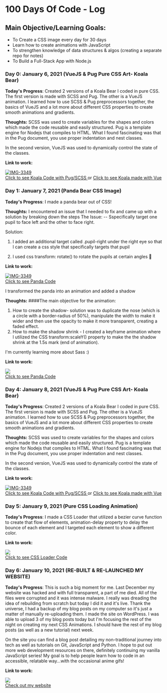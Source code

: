 # 100 Days Of Code - Log

## Main Objective/Learning Goals:
- To Create a CSS image every day for 30 days
- Learn how to create animations with JavaScript
- To strengthen knowledge of data structures & algos (creating a separate repo for notes)
- To Build a Full-Stack App with Node.js

### Day 0: January 6, 2021 (VueJS & Pug Pure CSS Art- Koala Bear)

**Today's Progress**: Created 2 versions of a Koala Bear I coded in pure CSS. The first version is made with SCSS and Pug. The other is a VueJS animation.
I learned how to use SCSS & Pug preprocessors together, the basics of VueJS and a lot more about different CSS properties to create smooth animations and gradients.

**Thoughts:** SCSS was used to create variables for the shapes and colors which made the code reusable and easily structured. Pug is a template engine for Nodejs that compiles to HTML. What I found fascinating was that in the Pug document, you use proper indentation and nest classes.

In the second version, VueJS was used to dynamically control the state of the classes.


**Link to work:** 
<div>
<a href="https://codepen.io/cyberbarbie/pen/BaLPBaw"><img src="https://i.ibb.co/MsnDkQw/ezgif-com-gif-maker-1.gif" alt="IMG-3349" border="0"></a><br /><a target='_blank' href='https://codepen.io/cyberbarbie/pen/BaLPBaw'>Click to see Koala Code with Pug/SCSS </a> or
  <a target='_blank' href='https://codepen.io/cyberbarbie/pen/QWKxxNV'>Click to see Koala made with Vue </a>
  <br />
  <div>
    
    

### Day 1: January 7, 2021 (Panda Bear CSS Image)

**Today's Progress**: I made a panda bear out of CSS! 

**Thoughts:** 
I encountered an issue that I needed to fix and came up with a solution by breaking down the steps
The Issue: 
-- Sspecifically target one pupil to face left and the other to face right. 

Solution: 
1. I added an additional target called .pupil-right under the right eye so that I can create a css style that specifically targets that pupil

2. I used css transform: rotate() to rotate the pupils at certain angles 🙂

**Link to work:**
<div>
<a href="https://codepen.io/cyberbarbie/pen/e93df329594c782e936ee66bacea18da"><img src="https://i.ibb.co/1nnMSvC/IMG-3349.jpg" alt="IMG-3349" border="0"></a><br /><a target='_blank' href='https://codepen.io/cyberbarbie/pen/e93df329594c782e936ee66bacea18da
'>Click to see Panda Code</a><br />
  </div>


 I transformed the panda into an animation and added a shadow

**Thoughts:** 
####The main objective for the animation:
1. How to create the shadow- solution was to duplicate the nose (which is a circle with a border-radius of 50%), manipulate the width to make it wider and then use the opacity to make it more transparent, creating a faded effect.
2. How to make the shadow shrink - I created a keyframe animation where I utilized the CSS transform:scaleY() property to make the the shadow shrink at the 1.5s mark (end of animation).

I'm currently learning more about Sass :)

**Link to work:**

<div>
<a href="https://codepen.io/cyberbarbie/pen/e93df329594c782e936ee66bacea18da"><img src="https://i.ibb.co/WstV584/ezgif-com-gif-maker.gif" border="0"></a><br /><a target='_blank' href='https://codepen.io/cyberbarbie/full/ZEpjRRN
'>Click to see Panda Code</a><br />
  </div>
  
### Day 4: January 8, 2021 (VueJS & Pug Pure CSS Art- Koala Bear)

**Today's Progress**: Created 2 versions of a Koala Bear I coded in pure CSS. The first version is made with SCSS and Pug. The other is a VueJS animation.
I learned how to use SCSS & Pug preprocessors together, the basics of VueJS and a lot more about different CSS properties to create smooth animations and gradients.

**Thoughts:** SCSS was used to create variables for the shapes and colors which made the code reusable and easily structured. Pug is a template engine for Nodejs that compiles to HTML. What I found fascinating was that in the Pug document, you use proper indentation and nest classes.

In the second version, VueJS was used to dynamically control the state of the classes.


**Link to work:** 
<div>
<a href="https://codepen.io/cyberbarbie/pen/BaLPBaw"><img src="https://i.ibb.co/MsnDkQw/ezgif-com-gif-maker-1.gif" alt="IMG-3349" border="0"></a><br /><a target='_blank' href='https://codepen.io/cyberbarbie/pen/BaLPBaw'>Click to see Koala Code with Pug/SCSS </a> or
  <a target='_blank' href='https://codepen.io/cyberbarbie/pen/QWKxxNV'>Click to see Koala made with Vue </a>
  <br />
  </div>
    
### Day 5: January 9, 2021 (Pure CSS Loading Animation)

**Today's Progress**: I made a CSS Loader that utilized a bezier curve function to create that flow of elements, animation-delay property to delay the bounce of each element and I targeted each element to show a different color.

**Link to work:** 
<div>
<a href="https://codepen.io/cyberbarbie/pen/PoGBBgr"><img src="https://i.ibb.co/pKFFtr6/ezgif-com-video-to-gif.gif" border="0"></a><br /><a target='_blank' href='https://codepen.io/cyberbarbie/pen/PoGBBgr'>Click to see CSS Loader Code</a>
<br />
</div>
    
### Day 6: January 10, 2021 (RE-BUILT & RE-LAUNCHED MY WEBSITE)

**Today's Progress**: This is such a big moment for me. Last December my website was hacked and with full transparent, a part of me died. All of the files were corrupted and it was intense malware. I really was dreading the idea of rebuilding from scratch but today I did it and it's live. Thank the universe, I had a backup of my blog posts on my computer so it's just a matter of manually re-uploading them. I made the site on WordPress. I was able to upload 3 of my blog posts today but I'm focusing the rest of the night on creating my next CSS Animations. I should have the rest of my blog posts (as well as a new tutorial) next week. 

On the site you can find a blog post detailing my non-traditional journey into tech as well as tutorials on Git, JavaScript and Python. I hope to put out more web development resources on there, definitely continuing my vanilla JavaScript series! My goal is to help people learn how to code in an accessible, relatable way...with the occasional anime gifs!

**Link to work:** 
<div>
<a href="https://taeluralexis.com"><img src="https://i.ibb.co/Fs1XFTp/ezgif-com-gif-maker-2.gif" border="0"></a><br /><a target='_blank' href='https://taeluralexis.com'>Check out my website</a>
<br />
</div>
    
